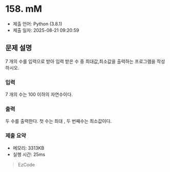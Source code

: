 # 158. mM
- 제출 언어: Python (3.8.1)
- 제출 일자: 2025-08-21 09:20:59

## 문제 설명

7 개의 수를 입력으로 받아 입력 받은 수 중 최대값,최소값을 출력하는 프로그램을 작성하시오.

### 입력

7 개의 수는 100 이하의 자연수이다.

### 출력

두 수를 출력한다. 첫 수는 최대 , 두 번째수는 최소값이다.


### 제출 요약
- 메모리: 3313KB
- 실행 시간: 25ms

> EzCode
